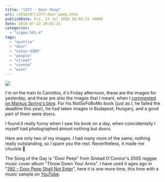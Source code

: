 ```yaml
---
title: "1377 - Door Peep"
url: /2010/07/1377-door-peep.html
publishDate: Fri, 23 Jul 2010 18:02:21 +0000
date: 2010-07-23 20:02:21
categories: 
  - "sigma-501-4"
tags: 
  - "austria"
  - "door"
  - "nikon-d300"
  - "people"
  - "street"
  - "vienna"
  - "wien"
---
```

<a target="_blank" href="https://d25zfm9zpd7gm5.cloudfront.net/1200x1200/2010/20100722_084206_ps.jpg"><img src="https://d25zfm9zpd7gm5.cloudfront.net/0600x0600/2010/20100722_084206_ps.jpg" /></a>

I'm on the train to Carinthia, it's Friday afternoon, these are the images for yesterday, and these are also the images that I meant, when I <a target="_blank" href="http://markus-spring.info/wp/2010/07/not-a-sofobomo-book-budapest-fringe-time/">commented on Markus Spring's blog</a>. For his NotSoFoBoMo book (just as I, he failed the deadline this year), he had taken images in Budapest, Hungary, and a good part of them were doors. 

<a target="_blank" href="https://d25zfm9zpd7gm5.cloudfront.net/1200x1200/2010/20100722_083956_ps.jpg"><img style="margin: 0pt 10px 0pt 0px; float: left;" src="https://d25zfm9zpd7gm5.cloudfront.net/0150x0150/2010/20100722_083956_ps.jpg" alt="" border="0" /></a> I found it really funny when I saw his book on a day, when coincidentally I myself had photographed almost nothing but doors.

Here are only two of my images. I had many more of the same, nothing really outstanding, so I spare you the rest. Nevertheless, it made me chuckle 🙂

 The Song of the Day is "Door Peep" from Sinéad O'Connor's 2005 reggae music cover album "Throw Down Your Arms". I have used it ages ago in "<a target="_blank" href="/2007/11/392-door-peep-shall-not-enter.html">392 – Door Peep Shall Not Enter</a>", here it is one more time, this time with a music sample on <a target="_blank" href="http://www.youtube.com/watch?v=PbrMiCPcsHs">YouTube</a>.
